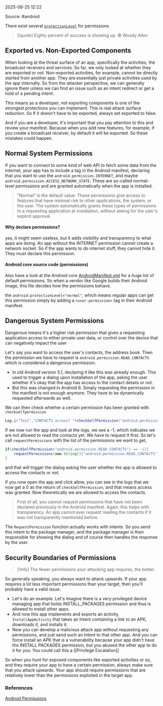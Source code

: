 
2025-06-25 12:22

Source: #android 

There exist several [`protectionLevel`](https://developer.android.com/guide/topics/manifest/permission-element) for permissions

> [!quote]
> Eighty percent of success is showing up.
> © Woody Allen

## Exported vs. Non-Exported Components

When looking at the threat surface of an app, specifically the activities, the broadcast receivers and services. So far, we only looked at whether they are exported or not. Non-exported activities, for example, cannot be directly started from another app. They are essentially just private activities used by the app internally.
So from the attacker perspective, we can generally ignore them unless we can find an issue such as an intent redirect or get a hold of a pending intent. 

This means as a developer, not exporting components is one of the strongest protections you can implement. This is real attack surface reduction. So if it doesn't have to be exported, always set exported to false.

And if you are a developer, it's important that you pay attention to this and review your manifest. Because when you add new features, for example, if you create a broadcast receiver, by default it will be exported. So these mistakes could happen. 

## Normal System Permissions

If you want to connect to some kind of web API to fetch some data from the internet, your app has to include a tag in the Android manifest, declaring that you want to use the `android.permission.INTERNET`, and maybe `android.permission.ACCESS_NETWORK_STATE`. These are so-called normal-level permissions and are granted automatically when the app is installed. 

> "Normal" is the default value. These permissions give access to features that have minimal risk to other applications, the system, or the user. The system automatically grants these types of permissions to a requesting application at installation, without asking for the user's explicit approval.

#### Why declare permissions?

yes, it might seem useless, but it adds visibility and transparency to what apps are doing. An app without the INTERNET permission cannot create a network socket. So if the app wants to do internet stuff, they cannot hide it. They must declare this permission. 

#### Android core source code (permissions)

Also have a look at the Android core [AndroidManifest.xml](https://android.googlesource.com/platform/frameworks/base.git/+/refs/heads/main/core/res/AndroidManifest.xml) for a huge list of default permissions.
So when a vendor like Google builds their Android image, this file decides how the permissions behave. 

the `android:protectionLevel="normal"`, which means regular apps can get this permission simply by adding a `<user-permission>` tag in their Android  manifest. 

## Dangerous System Permissions

Dangerous means it's a higher risk permission that gives a requesting application access to either private user data, or control over the device that can negatively impact the user

Let's say you want to access the user's contacts, the address book. Then the permission we have to request is `android.permission.READ_CONTACTS` which is considered a dangerous permission. 
- In old Android version 5.1, declaring it like this was already enough. This used to trigger a dialog upon installation of the app, asking the user whether it's okay that the app has access to the contact details or not. 
- But this was changed in Android 6. Simply requesting the permission in the manifest is not enough anymore. They have to be dynamically requested afterwards as well.

We can then check whether a certain permission has been granted with `checkselfpermission` 
```java
Log.i("Test","CONTACTS access? "+checkSelfPermission("android.permission.READ_CONTACTS"))
```

If we now run the app and look at the logs, we see a -1, which indicates we are not allowed to read the contacts yet. We have to request it first. So let's call `requestPermissions` with the list of the permissions we want to get, 

```java
if(checkSelfPermission("android.permission.READ_CONTACTS") == -1){
	requestPermissions(new String[]{"android.permission.READ_CONTACTS"},42);
}
```
and that will trigger the dialog asking the user whether the app is allowed to access the contacts or not. 

If you now open the app and click allow, you can see in the logs that we now get a 0 as the return of `checkSelfPermission`, and that means access was granted. Now theoretically we are allowed to access the contacts. 

> First of all, you cannot request permissions that have not been declared previously in the Android manifest. Again, this helps with transparency. An app cannot ever request reading the contacts if it was not transparently mentioned before.

The `RequestPermission` function actually works with intents. So you send this intent to the package manager, and the package manager is then responsible for showing the dialog and of course then handles the response by the user.

## Security Boundaries of Permissions

> [!info]
> The fewer permissions your attacking app requires, the better.

So generally speaking, you always want to attack upwards. If your app requires a lot less important permissions than your target, then you'll probably have a valid issue.

- Let's do an example. Let's imagine there is a very privileged device managing app that holds INSTALL_PACKAGES permission and thus is allowed to install other apps. 
- And now this app implements and exports an activity, `InstallAppActivity` that takes an Intent containing a link to an APK, downloads it, and installs it.
- Now you can develop a malicious attack app without requesting any permissions, and just send such an Intent to that other app. And you can force install an APK that is a vulnerability because your app didn't have the INSTALL PACKAGES permission, but you abused the other app to do it for you. You could call this a [[Privilege Escalation]]
  
So when you hunt for exposed components like exported activities or so, and they require your app to have a certain permission, always make sure that you attack upwards. Your app should require permissions that are relatively lower than the permissions exploited in the target app. 

### References
[Android Permissions](https://app.hextree.io/courses/android-permissions/permission-overview)